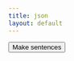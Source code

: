 ```yaml
---
title: json
layout: default
---
```

<button id="myBtn">Make sentences</button>
<p id="test"></p>
<script src="scripts.js"></script>
